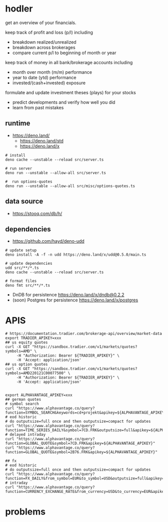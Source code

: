 # hodler

get an overview of your financials. 

keep track of profit and loss (p/l) including
- breakdown realized/unrealized
- breakdown across brokerages
- compare current p/l to beginning of month or year

keep track of money in all bank/brokerage accounts including
- month over month (m/m) performance
- year to date (ytd) performance
- invested/(cash+invested) exposure 

formulate and update investment theses (plays) for your stocks
- predict developments and verify how well you did
- learn from past mistakes
  

## runtime

- https://deno.land/
  - https://deno.land/std
  - https://deno.land/x

```
# install
deno cache --unstable --reload src/server.ts

# run server
deno run --unstable --allow-all src/server.ts

#  run options-quotes
deno run --unstable --allow-all src/misc/options-quotes.ts
```

## data source

- https://stooq.com/db/h/

## dependencies

- https://github.com/hayd/deno-udd

```
# update setup
deno install -A -f -n udd https://deno.land/x/udd@0.5.0/main.ts

# update dependencies
udd src/**/*.ts
deno cache --unstable --reload src/server.ts

# format files
deno fmt src/**/*.ts 
```

- DnDB for persistence https://deno.land/x/dndb@0.2.2
- (soon) Postgres for persistence https://deno.land/x/postgres

# APIS
```
# https://documentation.tradier.com/brokerage-api/overview/market-data
export TRADIER_APIKEY=xxx
## us equity quotes
curl -X GET "https://sandbox.tradier.com/v1/markets/quotes?symbols=AMD" \
     -H "Authorization: Bearer ${TRADIER_APIKEY}" \
     -H 'Accept: application/json'
## us option quotes
curl -X GET "https://sandbox.tradier.com/v1/markets/quotes?symbols=AMD220121C00077500" \
     -H "Authorization: Bearer ${TRADIER_APIKEY}" \
     -H 'Accept: application/json'


export ALPHAVANTAGE_APIKEY=xxx
## german quotes
# symbol search
curl "https://www.alphavantage.co/query?function=SYMBOL_SEARCH&keywords=cd+projekt&apikey=${ALPHAVANTAGE_APIKEY}"
# eod historic
# do outputsize=full once and then outputsize=compact for updates
curl "https://www.alphavantage.co/query?function=TIME_SERIES_DAILY&symbol=7CD.FRK&outputsize=full&apikey=${ALPHAVANTAGE_APIKEY}"
# delayed intraday
curl "https://www.alphavantage.co/query?function=GLOBAL_QUOTE&symbol=7CD.FRK&apikey=${ALPHAVANTAGE_APIKEY}"
curl "https://www.alphavantage.co/query?function=GLOBAL_QUOTE&symbol=2B76.FRK&apikey=${ALPHAVANTAGE_APIKEY}"

## fx
# eod historic
# do outputsize=full once and then outputsize=compact for updates
curl "https://www.alphavantage.co/query?function=FX_DAILY&from_symbol=EUR&to_symbol=USD&outputsize=full&apikey=${ALPHAVANTAGE_APIKEY}"
# intraday
curl "https://www.alphavantage.co/query?function=CURRENCY_EXCHANGE_RATE&from_currency=USD&to_currency=EUR&apikey=${ALPHAVANTAGE_APIKEY}"
```

# problems
